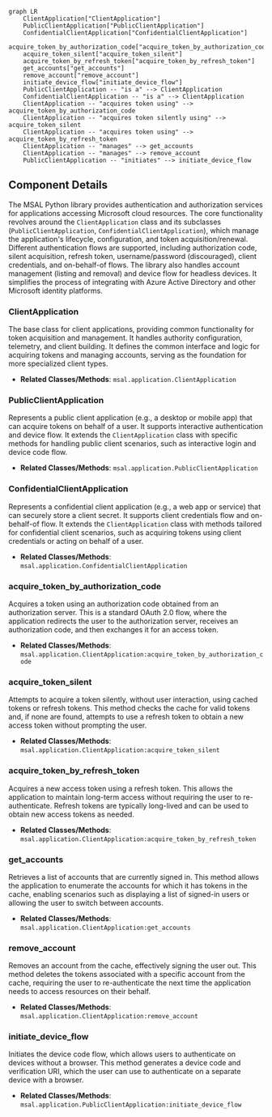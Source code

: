 ```mermaid
graph LR
    ClientApplication["ClientApplication"]
    PublicClientApplication["PublicClientApplication"]
    ConfidentialClientApplication["ConfidentialClientApplication"]
    acquire_token_by_authorization_code["acquire_token_by_authorization_code"]
    acquire_token_silent["acquire_token_silent"]
    acquire_token_by_refresh_token["acquire_token_by_refresh_token"]
    get_accounts["get_accounts"]
    remove_account["remove_account"]
    initiate_device_flow["initiate_device_flow"]
    PublicClientApplication -- "is a" --> ClientApplication
    ConfidentialClientApplication -- "is a" --> ClientApplication
    ClientApplication -- "acquires token using" --> acquire_token_by_authorization_code
    ClientApplication -- "acquires token silently using" --> acquire_token_silent
    ClientApplication -- "acquires token using" --> acquire_token_by_refresh_token
    ClientApplication -- "manages" --> get_accounts
    ClientApplication -- "manages" --> remove_account
    PublicClientApplication -- "initiates" --> initiate_device_flow
```

## Component Details

The MSAL Python library provides authentication and authorization services for applications accessing Microsoft cloud resources. The core functionality revolves around the `ClientApplication` class and its subclasses (`PublicClientApplication`, `ConfidentialClientApplication`), which manage the application's lifecycle, configuration, and token acquisition/renewal. Different authentication flows are supported, including authorization code, silent acquisition, refresh token, username/password (discouraged), client credentials, and on-behalf-of flows. The library also handles account management (listing and removal) and device flow for headless devices. It simplifies the process of integrating with Azure Active Directory and other Microsoft identity platforms.

### ClientApplication
The base class for client applications, providing common functionality for token acquisition and management. It handles authority configuration, telemetry, and client building. It defines the common interface and logic for acquiring tokens and managing accounts, serving as the foundation for more specialized client types.
- **Related Classes/Methods**: `msal.application.ClientApplication`

### PublicClientApplication
Represents a public client application (e.g., a desktop or mobile app) that can acquire tokens on behalf of a user. It supports interactive authentication and device flow. It extends the `ClientApplication` class with specific methods for handling public client scenarios, such as interactive login and device code flow.
- **Related Classes/Methods**: `msal.application.PublicClientApplication`

### ConfidentialClientApplication
Represents a confidential client application (e.g., a web app or service) that can securely store a client secret. It supports client credentials flow and on-behalf-of flow. It extends the `ClientApplication` class with methods tailored for confidential client scenarios, such as acquiring tokens using client credentials or acting on behalf of a user.
- **Related Classes/Methods**: `msal.application.ConfidentialClientApplication`

### acquire_token_by_authorization_code
Acquires a token using an authorization code obtained from an authorization server. This is a standard OAuth 2.0 flow, where the application redirects the user to the authorization server, receives an authorization code, and then exchanges it for an access token.
- **Related Classes/Methods**: `msal.application.ClientApplication:acquire_token_by_authorization_code`

### acquire_token_silent
Attempts to acquire a token silently, without user interaction, using cached tokens or refresh tokens. This method checks the cache for valid tokens and, if none are found, attempts to use a refresh token to obtain a new access token without prompting the user.
- **Related Classes/Methods**: `msal.application.ClientApplication:acquire_token_silent`

### acquire_token_by_refresh_token
Acquires a new access token using a refresh token. This allows the application to maintain long-term access without requiring the user to re-authenticate. Refresh tokens are typically long-lived and can be used to obtain new access tokens as needed.
- **Related Classes/Methods**: `msal.application.ClientApplication:acquire_token_by_refresh_token`

### get_accounts
Retrieves a list of accounts that are currently signed in. This method allows the application to enumerate the accounts for which it has tokens in the cache, enabling scenarios such as displaying a list of signed-in users or allowing the user to switch between accounts.
- **Related Classes/Methods**: `msal.application.ClientApplication:get_accounts`

### remove_account
Removes an account from the cache, effectively signing the user out. This method deletes the tokens associated with a specific account from the cache, requiring the user to re-authenticate the next time the application needs to access resources on their behalf.
- **Related Classes/Methods**: `msal.application.ClientApplication:remove_account`

### initiate_device_flow
Initiates the device code flow, which allows users to authenticate on devices without a browser. This method generates a device code and verification URI, which the user can use to authenticate on a separate device with a browser.
- **Related Classes/Methods**: `msal.application.PublicClientApplication:initiate_device_flow`
